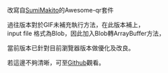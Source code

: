 改寫自[SumiMakito](https://github.com/SumiMakito/Awesome-qr.js)的Awesome-qr套件

過往版本對於GIF未補充執行方法，在此版本補上，  
input file 格式為Blob，因此加入Blob轉ArrayBuffer方法，

當前版本已針對目前瀏覽器版本做優化及改良。

若這邊不夠清晰，可至[Github](https://github.com/city8208/QRcodeJS)觀看。